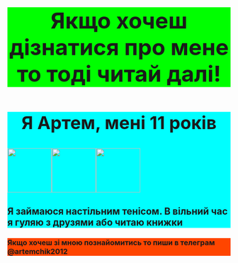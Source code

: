 <html>
    <header style="background-color:Lime;">
        <b style="font-size:50px;text-align:center">Якщо хочеш дізнатися про мене то тоді читай далі!</b>
    </header>
    <main style="background-color:Aqua;">
        <h2 style="font-size:40px;text-align:center">Я Артем, мені 11 років</h2>
        <img src="https://www.nash.center/data/userdata/%D1%82%D1%83%D1%80%D0%BD%D0%B8%D1%80_%D0%BF%D0%B8%D0%BD%D0%B3-%D0%BF%D0%BE%D0%BD%D0%B3.jpg" height="100px"/><img src="https://nbukids.files.wordpress.com/2021/09/79178ac96a18d84357e9bfe497f34156.jpg" height="100px"><img src="https://st4.depositphotos.com/18357520/20304/i/450/depositphotos_203043832-stock-photo-silhouette-of-sweet-young-couple.jpg" height="100px">
        <h2>Я займаюся настільним тенісом. В вільний час я гуляю з друзями або читаю книжки</h2>
    </main>
    <footer style="background-color:OrangeRed;">
            <h3>Якщо хочеш зі мною познайомитись то пиши в телеграм @artemchik2012</h3>
    </footer>
</html>
